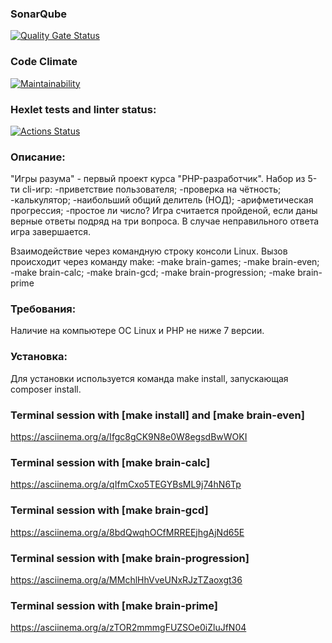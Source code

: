 ### SonarQube
[![Quality Gate Status](https://sonarcloud.io/api/project_badges/measure?project=yakovmedvedev_php-project-45&metric=alert_status)](https://sonarcloud.io/summary/new_code?id=yakovmedvedev_php-project-45)

### Code Climate
[![Maintainability](https://api.codeclimate.com/v1/badges/a0a886519f1e2ced32f6/maintainability)](https://codeclimate.com/github/yakovmedvedev/php-project-45/maintainability)

<!--[![Test Coverage](https://api.codeclimate.com/v1/badges/a0a886519f1e2ced32f6/test_coverage)](https://codeclimate.com/github/yakovmedvedev/php-project-45/test_coverage)-->

### Hexlet tests and linter status:
[![Actions Status](https://github.com/yakovmedvedev/php-project-45/actions/workflows/hexlet-check.yml/badge.svg)](https://github.com/yakovmedvedev/php-project-45/actions)

### Описание:

"Игры разума" - первый проект курса "PHP-разработчик".
Набор из 5-ти cli-игр:
-приветствие пользователя;
-проверка на чётность;
-калькулятор;
-наибольший общий делитель (НОД);
-арифметическая прогрессия;
-простое ли число?
Игра считается пройденой, если даны верные ответы подряд на три вопроса.
В случае неправильного ответа игра завершается.

Взаимодействие через командную строку консоли Linux.
Вызов происходит через команду make:
-make brain-games;
-make brain-even;
-make brain-calc;
-make brain-gcd;
-make brain-progression;
-make brain-prime

### Требования:
Наличие на компьютере ОС Linux и PHP не ниже 7 версии.

### Установка:
Для установки используется команда make install, запускающая composer install.

### Terminal session with [make install] and [make brain-even]
https://asciinema.org/a/Ifgc8gCK9N8e0W8egsdBwWOKI

### Terminal session with [make brain-calc]
https://asciinema.org/a/qIfmCxo5TEGYBsML9j74hN6Tp

### Terminal session with [make brain-gcd]
https://asciinema.org/a/8bdQwqhOCfMRREEjhgAjNd65E

### Terminal session with [make brain-progression]
https://asciinema.org/a/MMchlHhVveUNxRJzTZaoxgt36

### Terminal session with [make brain-prime]
https://asciinema.org/a/zTOR2mmmgFUZSOe0iZluJfN04